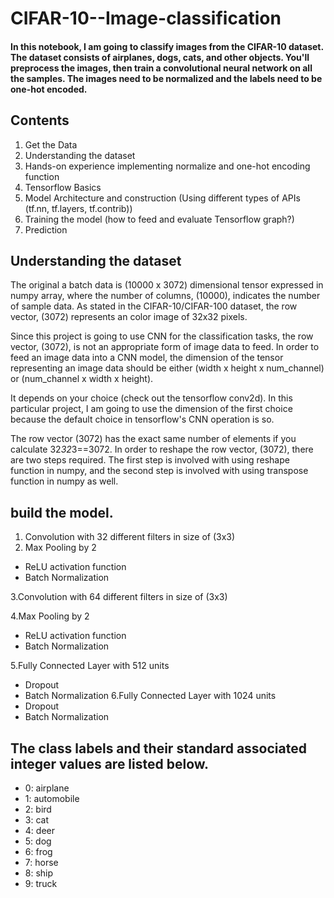 # CIFAR-10--Image-classification


#### In this notebook, I am going to classify images from the CIFAR-10 dataset. The dataset consists of airplanes, dogs, cats, and other objects. You'll preprocess the images, then train a convolutional neural network on all the samples. The images need to be normalized and the labels need to be one-hot encoded. 

## Contents
1. Get the Data
2. Understanding the dataset
3. Hands-on experience implementing normalize and one-hot encoding function
4. Tensorflow Basics
5. Model Architecture and construction (Using different types of APIs (tf.nn, tf.layers, tf.contrib))
6. Training the model (how to feed and evaluate Tensorflow graph?)
7. Prediction

## Understanding the dataset

The original a batch data is (10000 x 3072) dimensional tensor expressed in numpy array, where the number of columns, (10000), indicates the number of sample data. As stated in the CIFAR-10/CIFAR-100 dataset, the row vector, (3072) represents an color image of 32x32 pixels.

Since this project is going to use CNN for the classification tasks, the row vector, (3072), is not an appropriate form of image data to feed. In order to feed an image data into a CNN model, the dimension of the tensor representing an image data should be either (width x height x num_channel) or (num_channel x width x height).

It depends on your choice (check out the tensorflow conv2d). In this particular project, I am going to use the dimension of the first choice because the default choice in tensorflow's CNN operation is so.

The row vector (3072) has the exact same number of elements if you calculate 32*32*3==3072. In order to reshape the row vector, (3072), there are two steps required. The first step is involved with using reshape function in numpy, and the second step is involved with using transpose function in numpy as well.

## build the model.
 1. Convolution with 32 different filters in size of (3x3)
 2. Max Pooling by 2
 * ReLU activation function
 * Batch Normalization
 
 3.Convolution with 64 different filters in size of (3x3)
 
 4.Max Pooling by 2
 * ReLU activation function
 * Batch Normalization
 
 5.Fully Connected Layer with 512 units
 * Dropout
 * Batch Normalization
 6.Fully Connected Layer with 1024 units
 * Dropout
 * Batch Normalization
 
 
 

## The class labels and their standard associated integer values are listed below.

* 0: airplane
* 1: automobile
* 2: bird
* 3: cat
* 4: deer
* 5: dog
* 6: frog
* 7: horse
* 8: ship
* 9: truck























